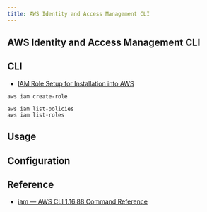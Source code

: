 ```yaml
---
title: AWS Identity and Access Management CLI
---
```


## AWS Identity and Access Management CLI

## CLI
* [IAM Role Setup for Installation into AWS](https://avinetworks.com/docs/18.1/iam-role-setup-for-installation-into-aws/)

```
aws iam create-role
```

```
aws iam list-policies
aws iam list-roles
```

## Usage

## Configuration

## Reference
* [iam — AWS CLI 1\.16\.88 Command Reference](https://docs.aws.amazon.com/cli/latest/reference/iam/index.html#cli-aws-iam)
